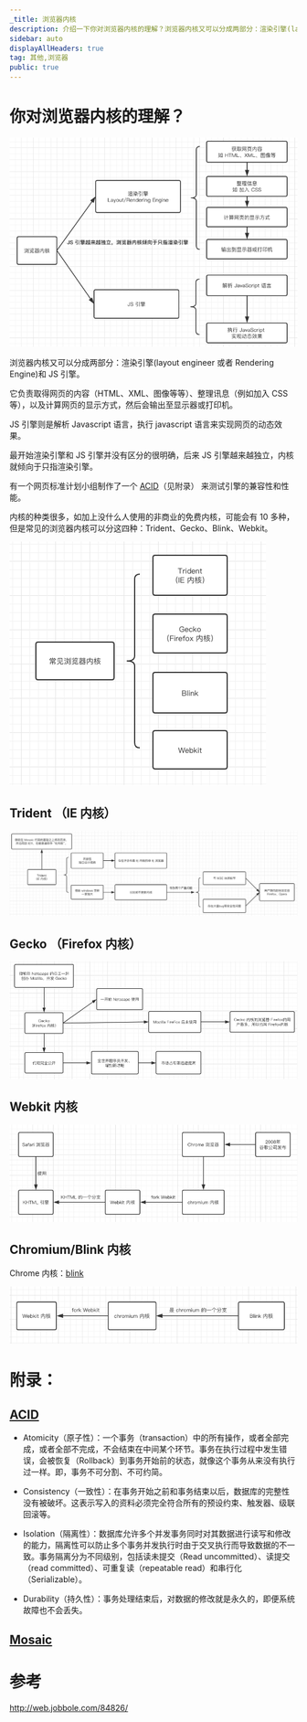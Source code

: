 ```yaml
---
_title: 浏览器内核
description: 介绍一下你对浏览器内核的理解？浏览器内核又可以分成两部分：渲染引擎(layout engineer 或者 Rendering Engine)和 JS 引擎...
sidebar: auto
displayAllHeaders: true
tag: 其他,浏览器
public: true
---
```


# 你对浏览器内核的理解？

![浏览器内核](./images/01.rendering-engine/01.png)

浏览器内核又可以分成两部分：渲染引擎(layout engineer 或者 Rendering Engine)和 JS 引擎。

它负责取得网页的内容（HTML、XML、图像等等）、整理讯息（例如加入 CSS 等），以及计算网页的显示方式，然后会输出至显示器或打印机。

JS 引擎则是解析 Javascript 语言，执行 javascript 语言来实现网页的动态效果。

最开始渲染引擎和 JS 引擎并没有区分的很明确，后来 JS 引擎越来越独立，内核就倾向于只指渲染引擎。

有一个网页标准计划小组制作了一个 [ACID](#ACID)（见附录） 来测试引擎的兼容性和性能。

内核的种类很多，如加上没什么人使用的非商业的免费内核，可能会有 10 多种，但是常见的浏览器内核可以分这四种：Trident、Gecko、Blink、Webkit。

![常见浏览器内核](./images/01.rendering-engine/02.png)

## Trident （IE 内核）

![IE浏览器内核](./images/01.rendering-engine/03.png)

## Gecko （Firefox 内核）

![Gecko 内核](./images/01.rendering-engine/04.png)

## Webkit 内核

![Webkit 内核](./images/01.rendering-engine/05.png)

## Chromium/Blink 内核

Chrome 内核：[blink](https://www.chromium.org/blink)

![Blink 内核](./images/01.rendering-engine/06.png)


# 附录：

## [ACID](https://en.wikipedia.org/wiki/ACID_\(computer_science\))

- Atomicity（原子性）：一个事务（transaction）中的所有操作，或者全部完成，或者全部不完成，不会结束在中间某个环节。事务在执行过程中发生错误，会被恢复（Rollback）到事务开始前的状态，就像这个事务从来没有执行过一样。即，事务不可分割、不可约简。

- Consistency（一致性）：在事务开始之前和事务结束以后，数据库的完整性没有被破坏。这表示写入的资料必须完全符合所有的预设约束、触发器、级联回滚等。

- Isolation（隔离性）：数据库允许多个并发事务同时对其数据进行读写和修改的能力，隔离性可以防止多个事务并发执行时由于交叉执行而导致数据的不一致。事务隔离分为不同级别，包括读未提交（Read uncommitted）、读提交（read committed）、可重复读（repeatable read）和串行化（Serializable）。

- Durability（持久性）：事务处理结束后，对数据的修改就是永久的，即便系统故障也不会丢失。

## [Mosaic](https://en.wikipedia.org/wiki/Mosaic_\(web_browser\))

# 参考

http://web.jobbole.com/84826/  